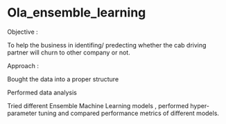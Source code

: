 # Ola_ensemble_learning

 Objective : 

 To help the business in identifing/ predecting whether the cab driving partner will churn to other company or not. 

 Approach : 

 Bought the data into a proper structure  

 Performed data analysis 

 Tried different Ensemble Machine Learning models , performed hyper-parameter tuning and compared performance metrics of different models.
